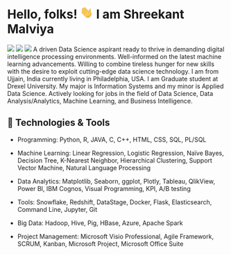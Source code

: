 # Hello, folks! <img src="https://github.com/malviyashreekant/malviyashreekant/blob/main/wave.gif" width="30px"> I am Shreekant Malviya
[<img height="30" src="https://img.shields.io/badge/linkedin-blue.svg?&style=for-the-badge&logo=linkedin&logoColor=white" />][LinkedIn]
[<img height="30" src="https://img.shields.io/badge/Instagram-E4405F?style=for-the-badge&logo=instagram&logoColor=white" />][Instagram]
[<img height="30" src="https://img.shields.io/badge/Facebook-1877F2?style=for-the-badge&logo=facebook&logoColor=white" />][Facebook]
A driven Data Science aspirant ready to thrive in demanding digital intelligence processing environments. Well-informed on the latest machine learning advancements. Willing to combine tireless hunger for new skills with the desire to exploit cutting-edge data science technology. I am from Ujjain, India currently living in Philadelphia, USA. I am Graduate student at Drexel University. My major is Information Systems and my minor is Applied Data Science. Actively looking for jobs in the field of Data Science, Data Analysis/Analytics, Machine Learning, and Business Intelligence.

## 🔧 Technologies & Tools

* Programming: Python, R, JAVA, C, C++, HTML, CSS, SQL, PL/SQL

* Machine Learning: Linear Regression, Logistic Regression, Naïve Bayes, Decision Tree, K-Nearest Neighbor, Hierarchical Clustering, Support Vector Machine, Natural Language Processing

* Data Analytics: Matplotlib, Seaborn, ggplot, Plotly, Tableau, QlikView, Power BI, IBM Cognos, Visual Programming, KPI, A/B testing

* Tools: Snowflake, Redshift, DataStage, Docker, Flask, Elasticsearch, Command Line, Jupyter, Git

* Big Data: Hadoop, Hive, Pig, HBase, Azure, Apache Spark

* Project Management: Microsoft Visio Professional, Agile Framework, SCRUM, Kanban, Microsoft Project, Microsoft Office Suite


<!--
*<details>
<summary>📊 Github Stats</summary>
<img src="https://github-readme-stats.vercel.app/api?username=malviyashreekant&show_icons=true&theme=dracula" alt="Shreekant's GitHub stats">
</details> 
-->

[LinkedIn]:https://www.linkedin.com/in/shreekantmalviya/
[Facebook]: https://www.facebook.com/ShreekantMalviya/
[Instagram]: https://www.instagram.com/__shreekant__/
